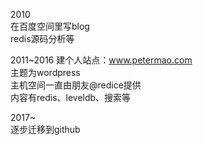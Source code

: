 2010  
在百度空间里写blog  
redis源码分析等  

2011~2016
建个人站点：www.petermao.com  
主题为wordpress  
主机空间一直由朋友@redice提供  
内容有redis、leveldb、搜索等  

2017~  
逐步迁移到github
